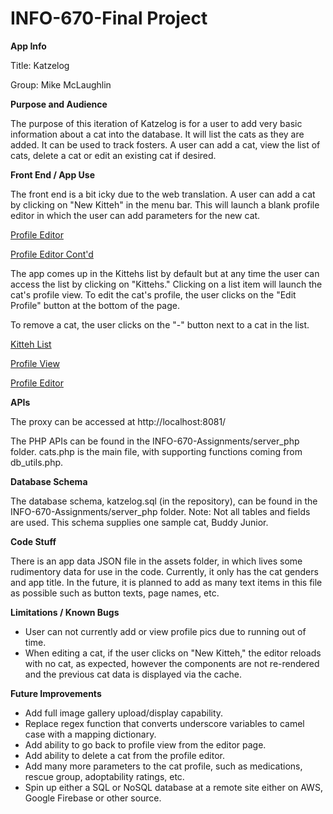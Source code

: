 # INFO-670-Final Project

**App Info**

Title: Katzelog

Group: Mike McLaughlin

**Purpose and Audience**

The purpose of this iteration of Katzelog is for a user to add very basic information about a cat into the database. It will list the cats as they are added. It can be used to track fosters. A user can add a cat, view the list of cats, delete a cat or edit an existing cat if desired.

**Front End / App Use**

The front end is a bit icky due to the web translation. A user can add a cat by clicking on "New Kitteh" in the menu bar. This will launch a blank profile editor in which the user can add parameters for the new cat.

[Profile Editor](./data/New_Kitteh_1.png)

[Profile Editor Cont'd](./data/New_Kitteh_2.png)

The app comes up in the Kittehs list by default but at any time the user can access the list by clicking on "Kittehs." Clicking on a list item will launch the cat's profile view. To edit the cat's profile, the user clicks on the "Edit Profile" button at the bottom of the page.

To remove a cat, the user clicks on the "-" button next to a cat in the list.

[Kitteh List](./data/Kitteh_List.png)

[Profile View](./data/Profile_Edit.png)

[Profile Editor](./data/Profile_Edit.png)

**APIs**

The proxy can be accessed at http://localhost:8081/

The PHP APIs can be found in the INFO-670-Assignments/server_php folder. cats.php is the main file, with supporting functions coming from db_utils.php.

**Database Schema**

The database schema, katzelog.sql (in the repository), can be found in the INFO-670-Assignments/server_php folder. Note: Not all tables and fields are used. This schema supplies one sample cat, Buddy Junior.

**Code Stuff**

There is an app data JSON file in the assets folder, in which lives some rudimentory data for use in the code. Currently, it only has the cat genders and app title. In the future, it is planned to add as many text items in this file as possible such as button texts, page names, etc.

**Limitations / Known Bugs**

* User can not currently add or view profile pics due to running out of time.
* When editing a cat, if the user clicks on "New Kitteh," the editor reloads with no cat, as expected, however the components are not re-rendered and the previous cat data is displayed via the cache.

**Future Improvements**

* Add full image gallery upload/display capability.
* Replace regex function that converts underscore variables to camel case with a mapping dictionary.
* Add ability to go back to profile view from the editor page.
* Add ability to delete a cat from the profile editor.
* Add many more parameters to the cat profile, such as medications, rescue group, adoptability ratings, etc.
* Spin up either a SQL or NoSQL database at a remote site either on AWS, Google Firebase or other source.
